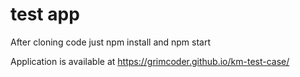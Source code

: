 # test app

After cloning code just npm install and npm start

Application is available at https://grimcoder.github.io/km-test-case/
